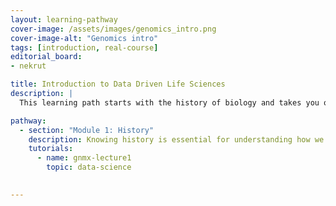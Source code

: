 ```yaml
---
layout: learning-pathway
cover-image: /assets/images/genomics_intro.png
cover-image-alt: "Genomics intro"
tags: [introduction, real-course]
editorial_board:
- nekrut

title: Introduction to Data Driven Life Sciences
description: |
  This learning path starts with the history of biology and takes you on a journey through fundamental data analysis techniques and their applications. 

pathway:
  - section: "Module 1: History"
    description: Knowing history is essential for understanding how we arrived to the current state of affairs in our field
    tutorials:
      - name: gnmx-lecture1
        topic: data-science

  
---
```

